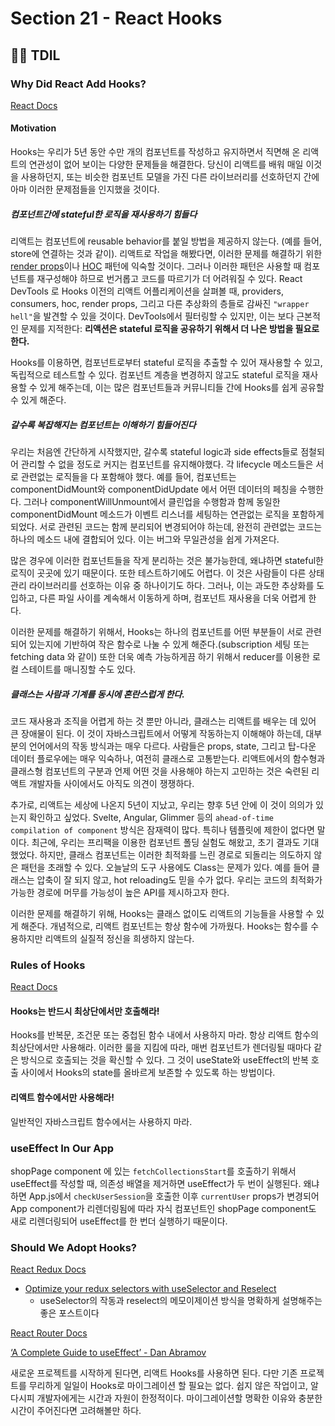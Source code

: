 # Section 21 - React Hooks

## :raising_hand_man: TDIL

### Why Did React Add Hooks?

[React Docs](https://reactjs.org/docs/hooks-intro.html#motivation)

#### Motivation

Hooks는 우리가 5년 동안 수만 개의 컴포넌트를 작성하고 유지하면서 직면해 온 리액트의 연관성이 없어 보이는 다양한 문제들을 해결한다. 당신이 리액트를 배워 매일 이것을 사용하던지, 또는 비슷한 컴포넌트 모델을 가진 다른 라이브러리를 선호하던지 간에 아마 이러한 문제점들을 인지했을 것이다.

##### 컴포넌트간에 stateful한 로직을 재사용하기 힘들다

리액트는 컴포넌트에 reusable behavior를 붙일 방법을 제공하지 않는다. (예를 들어, store에 연결하는 것과 같이). 리액트로 작업을 해봤다면, 이러한 문제를 해결하기 위한 [render props](https://reactjs.org/docs/render-props.html)이나 [HOC](https://reactjs.org/docs/higher-order-components.html) 패턴에 익숙할 것이다. 그러나 이러한 패턴은 사용할 때 컴포넌트를 재구성해야 하므로 번거롭고 코드를 따르기가 더 어려워질 수 있다. React DevTools 로 Hooks 이전의 리액트 어플리케이션을 살펴볼 때, providers, consumers, hoc, render props, 그리고 다른 추상화의 층들로 감싸진 `"wrapper hell"`을 발견할 수 있을 것이다. DevTools에서 필터링할 수 있지만, 이는 보다 근본적인 문제를 지적한다: **리액션은 stateful 로직을 공유하기 위해서 더 나은 방법을 필요로 한다.**

Hooks를 이용하면, 컴포넌트로부터 stateful 로직을 추출할 수 있어 재사용할 수 있고, 독립적으로 테스트할 수 있다. 컴포넌트 계층을 변경하지 않고도 stateful 로직을 재사용할 수 있게 해주는데, 이는 많은 컴포넌트들과 커뮤니티들 간에 Hooks를 쉽게 공유할 수 있게 해준다.

##### 갈수록 복잡해지는 컴포넌트는 이해하기 힘들어진다

우리는 처음엔 간단하게 시작했지만, 갈수록 stateful logic과 side effects들로 점철되어 관리할 수 없을 정도로 커지는 컴포넌트를 유지해야했다. 각 lifecycle 메소드들은 서로 관련없는 로직들을 다 포함해야 했다. 예를 들어, 컴포넌트는 componentDidMount와 componentDidUpdate 에서 어떤 데이터의 페칭을 수행한다. 그러나 componentWillUnmount에서 클린업을 수행함과 함께 동일한 componentDidMount 메소드가 이벤트 리스너를 세팅하는 연관없는 로직을 포함하게 되었다. 서로 관련된 코드는 함께 분리되어 변경되어야 하는데, 완전히 관련없는 코드는 하나의 메소드 내에 결합되어 있다. 이는 버그와 무일관성을 쉽게 가져온다.

많은 경우에 이러한 컴포넌트들을 작게 분리하는 것은 불가능한데, 왜냐하면 stateful한 로직이 곳곳에 있기 때문이다.
또한 테스트하기에도 어렵다. 이 것은 사람들이 다른 상태 관리 라이브러리를 선호하는 이유 중 하나이기도 하다. 그러나, 이는 과도한 추상화를 도입하고, 다른 파일 사이를 계속해서 이동하게 하며, 컴포넌트 재사용을 더욱 어렵게 한다.

이러한 문제를 해결하기 위해서, Hooks는 하나의 컴포넌트를 어떤 부분들이 서로 관련되어 있는지에 기반하여 작은 함수로 나눌 수 있게 해준다.(subscription 세팅 또는 fetching data 와 같이) 또한 더욱 예측 가능하게끔 하기 위해서 reducer를 이용한 로컬 스테이트를 매니징할 수도 있다.

##### 클래스는 사람과 기계를 동시에 혼란스럽게 한다.

코드 재사용과 조직을 어렵게 하는 것 뿐만 아니라, 클래스는 리액트를 배우는 데 있어 큰 장애물이 된다. 이 것이 자바스크립트에서 어떻게 작동하는지 이해해야 하는데, 대부분의 언어에서의 작동 방식과는 매우 다르다. 사람들은 props, state, 그리고 탑-다운 데이터 플로우에는 매우 익숙하나, 여전히 클래스로 고통받는다. 리액트에서의 함수형과 클래스형 컴포넌트의 구분과 언제 어떤 것을 사용해야 하는지 고민하는 것은 숙련된 리액트 개발자들 사이에서도 아직도 의견이 쟁쟁하다.

추가로, 리액트는 세상에 나온지 5년이 지났고, 우리는 향후 5년 안에 이 것이 의의가 있는지 확인하고 싶었다. Svelte, Angular, Glimmer 등의 `ahead-of-time compilation of component` 방식은 잠재력이 많다. 특히나 템플릿에 제한이 없다면 말이다. 최근에, 우리는 프리팩을 이용한 컴포넌트 폴딩 실험도 해왔고, 초기 결과도 기대했었다. 하지만, 클래스 컴포넌트는 이러한 최적화를 느린 경로로 되돌리는 의도하지 않은 패턴을 초래할 수 있다. 오늘날의 도구 사용에도 Class는 문제가 있다. 예를 들어 클래스는 압축이 잘 되지 않고, hot reloading도 믿을 수가 없다. 우리는 코드의 최적화가 가능한 경로에 머무를 가능성이 높은 API를 제시하고자 한다.

이러한 문제를 해결하기 위해, Hooks는 클래스 없이도 리액트의 기능들을 사용할 수 있게 해준다. 개념적으로, 리액트 컴포넌트는 항상 함수에 가까웠다. Hooks는 함수를 수용하지만 리액트의 실질적 정신을 희생하지 않는다.

### Rules of Hooks

[React Docs](https://reactjs.org/docs/hooks-rules.html)

#### Hooks는 반드시 최상단에서만 호출해라!

Hooks를 반복문, 조건문 또는 중첩된 함수 내에서 사용하지 마라. 항상 리액트 함수의 최상단에서만 사용해라. 이러한 룰을 지킴에 따라, 매번 컴포넌트가 렌더링될 때마다 같은 방식으로 호출되는 것을 확신할 수 있다. 그 것이 useState와 useEffect의 반복 호출 사이에서 Hooks의 state를 올바르게 보존할 수 있도록 하는 방법이다.

#### 리액트 함수에서만 사용해라!

일반적인 자바스크립트 함수에서는 사용하지 마라.

### useEffect In Our App

shopPage component 에 있는 `fetchCollectionsStart`를 호출하기 위해서 useEffect를 작성할 때, 의존성 배열을 제거하면 useEffect가 두 번이 실행된다. 왜냐하면 App.js에서 `checkUserSession`을 호출한 이후 `currentUser` props가 변경되어 App component가 리렌더링됨에 따라 자식 컴포넌트인 shopPage component도 새로 리렌더링되어 useEffect를 한 번더 실행하기 때문이다.

### Should We Adopt Hooks?

[React Redux Docs](https://react-redux.js.org/next/api/hooks)

- [Optimize your redux selectors with useSelector and Reselect](https://programmerden.com/2020/04/06/optimize-your-redux-selectors-with-useselector-hook-and-memoize-them-with-reselect/)
  - useSelector의 작동과 reselect의 메모이제이션 방식을 명확하게 설명해주는 좋은 포스트이다

[React Router Docs](https://github.com/ReactTraining/react-router/blob/master/packages/react-router/docs/api/hooks.md)

[‘A Complete Guide to useEffect’ - Dan Abramov](https://rinae.dev/posts/a-complete-guide-to-useeffect-ko#tldr-too-long-didnt-read---%EC%9A%94%EC%95%BD)

새로운 프로젝트를 시작하게 된다면, 리액트 Hooks를 사용하면 된다. 다만 기존 프로젝트를 무리하게 일일이 Hooks로 마이그레이션 할 필요는 없다. 쉽지 않은 작업이고, 알다시피 개발자에게는 시간과 자원이 한정적이다. 마이그레이션할 명확한 이유와 충분한 시간이 주어진다면 고려해볼만 하다.
